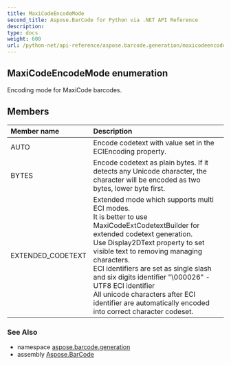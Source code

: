 ```yaml
---
title: MaxiCodeEncodeMode
second_title: Aspose.BarCode for Python via .NET API Reference
description: 
type: docs
weight: 600
url: /python-net/api-reference/aspose.barcode.generation/maxicodeencodemode/
---
```


## MaxiCodeEncodeMode enumeration

Encoding mode for MaxiCode barcodes.

## Members
| Member name | Description |
| :- | :- |
|AUTO|Encode codetext with value set in the ECIEncoding property.|
|BYTES|Encode codetext as plain bytes. If it detects any Unicode character, the character will be encoded as two bytes, lower byte first.|
|EXTENDED_CODETEXT|Extended mode which supports multi ECI modes.<br/>        It is better to use MaxiCodeExtCodetextBuilder for extended codetext generation.<br/>        Use Display2DText property to set visible text to removing managing characters.<br/>        ECI identifiers are set as single slash and six digits identifier "\000026" - UTF8 ECI identifier<br/>        All unicode characters after ECI identifier are automatically encoded into correct character codeset.|

### See Also

* namespace [aspose.barcode.generation](/barcode/python-net/api-reference/aspose.barcode.generation/)
* assembly [Aspose.BarCode](/barcode/python-net/api-reference/)


